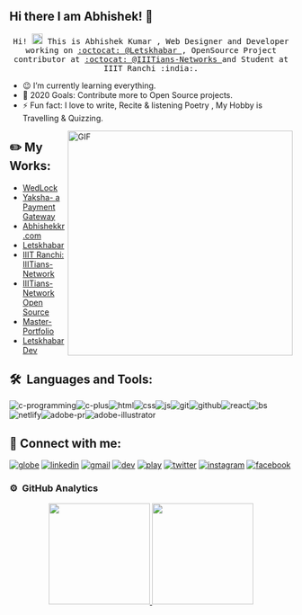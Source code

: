 ## Hi there I am Abhishek! 👋

<p align="center">
  <samp>
    Hi! <img src="https://github.com/vimalverma558/vimalverma558/blob/v2/img/Hi.gif" width="19px"> This is Abhishek Kumar , Web Designer and Developer working on <a href="https://github.com/letskhabar">:octocat: @Letskhabar </a>, OpenSource Project contributor at  <a href="https://github.com/IIITians-Network">:octocat: @IIITians-Networks </a>and Student at IIIT Ranchi :india:.

- 😉 I’m currently learning everything.
- 🥅 2020 Goals: Contribute more to Open Source projects.
- ⚡ Fun fact: I love to write, Recite & listening Poetry , My Hobby is Travelling & Quizzing.
  </samp>
</p>


<img align="right" width="400" alt="GIF" src="https://i.pinimg.com/originals/28/02/00/28020003d4a493c78d8202ba6c35f179.gif" />


## :pencil2: My Works:
- [WedLock](https://wedlock.netlify.app/)
- [Yaksha- a Payment Gateway](https://github.com/Abhishekkr93/Yaksha_a-payment-gateway)
- [Abhishekkr.com](https://vdev.in/@abhishekkr)
- [Letskhabar](https://letskhabar.com)
- [IIIT Ranchi: IIITians-Network](https://ranchi.iiitiansnetwork.com/)
- [IIITians-Network Open Source](https://github.com/IIITians-Network/Open-Source)
- [Master-Portfolio](https://github.com/vimalverma558/master-portfolio)  
- [Letskhabar Dev](https://dev.letskhabar.com)


 ## 🛠 &nbsp;Languages and Tools: 
<img src="https://logo.letskhabar.com/img/?tool=c-programming" alt="c-programming"><img src="https://logo.letskhabar.com//img/?tool=c-plus" alt="c-plus"><img src="https://logo.letskhabar.com/img/?tool=html" alt="html"><img src="https://logo.letskhabar.com//img/?tool=css" alt="css"><img src="https://logo.letskhabar.com/img/?tool=js" alt="js"><img src="https://logo.letskhabar.com/img/?tool=git" alt="git"><img src="https://logo.letskhabar.com/img/?tool=github" alt="github"><img src="https://logo.letskhabar.com/img/?tool=react" alt="react"><img src="https://logo.letskhabar.com/img/?tool=bootstrap" alt="bs">
<img src="https://logo.letskhabar.com/img/?tool=netlify" alt="netlify"><img src="https://logo.letskhabar.com/img/?tool=figma" alt="adobe-pr"><img src="https://logo.letskhabar.com/img/?tool=adobe-illustrator" alt="adobe-illustrator">

##  💬 Connect with me:
[<img src="https://logo.letskhabar.com/img/?tool=globe" alt="globe">](https://vdev.in/@abhishekkr)
[<img src="https://logo.letskhabar.com/img/?tool=linkedin" alt="linkedin">](https://www.linkedin.com/in/abhishek-kumar-544057174)
[<img src="https://logo.letskhabar.com/img/?tool=gmail" alt="gmail">](mailto:abhishek.btech.ec18@iiitranchi.ac.in)
[<img src="https://logo.letskhabar.com/img/?tool=dev" alt="dev">](https://dev.to/amazing__ak)
[<img src="https://logo.letskhabar.com/img/?tool=play-button" alt="play">](https://youtube.com/amazingak)
[<img src="https://logo.letskhabar.com/img/?tool=twitter" alt="twitter">](https://twitter.com/amazing__ak)
[<img src="https://logo.letskhabar.com/img/?tool=instagram" alt="instagram">](https://instagram.com/amazing__ak)
[<img src="https://logo.letskhabar.com/img/?tool=facebook" alt="facebook">](https://www.facebook.com/AmazingAK)


### ⚙️ &nbsp;GitHub Analytics

<p align="center">
<a href="https://github.com/Abhishekkr93">
  <img height="180em" src="https://github-readme-stats-eight-theta.vercel.app/api?username=Abhishekkr93&show_icons=true&theme=algolia&include_all_commits=true&count_private=true"/>
  <img height="180em" src="https://github-readme-stats-eight-theta.vercel.app/api/top-langs/?username=Abhishekkr93&layout=compact&langs_count=8&theme=algolia"/>
</a>
</p>
